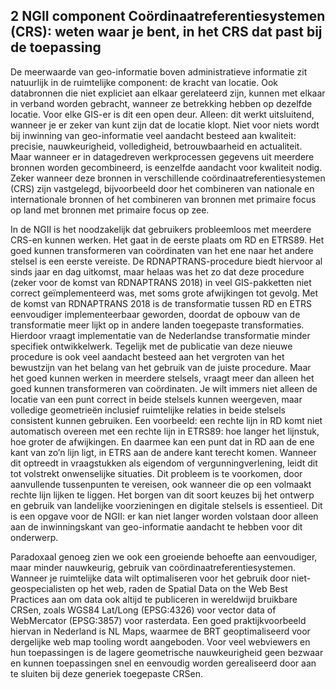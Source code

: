 ## 2	NGII component Coördinaatreferentiesystemen (CRS): weten waar je bent, in het CRS dat past bij de toepassing
De meerwaarde van geo-informatie boven administratieve informatie zit natuurlijk in de ruimtelijke component: de kracht van locatie. Ook databronnen die niet expliciet aan elkaar gerelateerd zijn, kunnen met elkaar in verband worden gebracht, wanneer ze betrekking hebben op dezelfde locatie. Voor elke GIS-er is dit een open deur. Alleen: dit werkt uitsluitend, wanneer je er zeker van kunt zijn dat de locatie klopt. Niet voor niets wordt bij inwinning van geo-informatie veel aandacht besteed aan kwaliteit: precisie, nauwkeurigheid, volledigheid, betrouwbaarheid en actualiteit. Maar wanneer er in datagedreven werkprocessen gegevens uit meerdere bronnen worden gecombineerd, is eenzelfde aandacht voor kwaliteit nodig. Zeker wanneer deze bronnen in verschillende coördinaatreferentiesystemen (CRS) zijn vastgelegd, bijvoorbeeld door het combineren van nationale en internationale bronnen of het combineren van bronnen met primaire focus op land met bronnen met primaire focus op zee.

In de NGII is het noodzakelijk dat gebruikers probleemloos met meerdere CRS-en kunnen werken. Het gaat in de eerste plaats om RD en ETRS89. Het goed kunnen transformeren van coördinaten van het ene naar het andere stelsel is een eerste vereiste. De RDNAPTRANS-procedure biedt hiervoor al sinds jaar en dag uitkomst, maar helaas was het zo dat deze procedure (zeker voor de komst van RDNAPTRANS 2018) in veel GIS-pakketten niet correct geïmplementeerd was, met soms grote afwijkingen tot gevolg. Met de komst van RDNAPTRANS 2018 is de transformatie tussen RD en ETRS eenvoudiger implementeerbaar geworden, doordat de opbouw van de transformatie meer lijkt op in andere landen toegepaste transformaties. Hierdoor vraagt implementatie van de Nederlandse transformatie minder specifiek ontwikkelwerk. Tegelijk met de publicatie van deze nieuwe procedure is ook veel aandacht besteed aan het vergroten van het bewustzijn van het  belang van het gebruik van de juiste procedure. Maar het goed kunnen werken in meerdere stelsels, vraagt meer dan alleen het goed kunnen transformeren van coördinaten. Je wilt immers niet alleen de locatie van een punt correct in beide stelsels kunnen weergeven, maar volledige geometrieën inclusief ruimtelijke relaties in beide stelsels consistent kunnen gebruiken. Een voorbeeld: een rechte lijn in RD komt niet automatisch overeen met een rechte lijn in ETRS89: hoe langer het lijnstuk, hoe groter de afwijkingen. En daarmee kan een punt dat in RD aan de ene kant van zo’n lijn ligt, in ETRS aan de andere kant terecht komen. Wanneer dit optreedt in vraagstukken als eigendom of vergunningverlening, leidt dit tot volstrekt onwenselijke situaties. Dit probleem is te voorkomen, door aanvullende tussenpunten te vereisen, ook wanneer die op een volmaakt rechte lijn lijken te liggen. Het borgen van dit soort keuzes bij het ontwerp en gebruik van landelijke voorzieningen en digitale stelsels is essentieel. Dit is een opgave voor de NGII: er kan niet langer worden volstaan door alleen aan de inwinningskant van geo-informatie aandacht te hebben voor dit onderwerp.

Paradoxaal genoeg zien we ook een groeiende behoefte aan eenvoudiger, maar minder nauwkeurig, gebruik van coördinaatreferentiesystemen. Wanneer je ruimtelijke data wilt optimaliseren voor het gebruik door niet-geospecialisten op het web, raden de Spatial Data on the Web Best Practices aan om data ook altijd te publiceren in wereldwijd bruikbare CRSen, zoals WGS84 Lat/Long (EPSG:4326) voor vector data of WebMercator (EPSG:3857) voor rasterdata. Een goed praktijkvoorbeeld hiervan in Nederland is NL Maps, waarmee de BRT geoptimaliseerd voor dergelijke web map tooling wordt aangeboden. Voor veel webviewers en hun toepassingen is de lagere geometrische nauwkeurigheid geen bezwaar en kunnen toepassingen snel en eenvoudig worden gerealiseerd door aan te sluiten bij deze generiek toegepaste CRSen.

